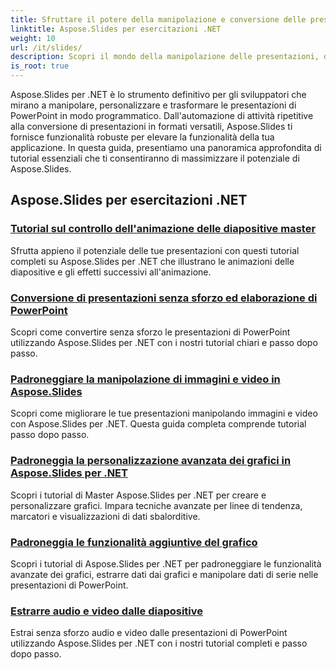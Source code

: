 ```yaml
---
title: Sfruttare il potere della manipolazione e conversione delle presentazioni
linktitle: Aspose.Slides per esercitazioni .NET
weight: 10
url: /it/slides/
description: Scopri il mondo della manipolazione delle presentazioni, della conversione e dell'elaborazione di PowerPoint con i tutorial di Aspose.Slides per .NET. Impara a creare, convertire e migliorare le presentazioni per risultati di impatto.
is_root: true
---
```

Aspose.Slides per .NET è lo strumento definitivo per gli sviluppatori che mirano a manipolare, personalizzare e trasformare le presentazioni di PowerPoint in modo programmatico. Dall'automazione di attività ripetitive alla conversione di presentazioni in formati versatili, Aspose.Slides ti fornisce funzionalità robuste per elevare la funzionalità della tua applicazione. In questa guida, presentiamo una panoramica approfondita di tutorial essenziali che ti consentiranno di massimizzare il potenziale di Aspose.Slides.

## Aspose.Slides per esercitazioni .NET
### [Tutorial sul controllo dell'animazione delle diapositive master](./master-slide-animation-control/)
Sfrutta appieno il potenziale delle tue presentazioni con questi tutorial completi su Aspose.Slides per .NET che illustrano le animazioni delle diapositive e gli effetti successivi all'animazione.
### [Conversione di presentazioni senza sforzo ed elaborazione di PowerPoint](./presentation-conversion-guide/)
Scopri come convertire senza sforzo le presentazioni di PowerPoint utilizzando Aspose.Slides per .NET con i nostri tutorial chiari e passo dopo passo.
### [Padroneggiare la manipolazione di immagini e video in Aspose.Slides](./mastering-image-and-video-manipulation/)
Scopri come migliorare le tue presentazioni manipolando immagini e video con Aspose.Slides per .NET. Questa guida completa comprende tutorial passo dopo passo.
### [Padroneggia la personalizzazione avanzata dei grafici in Aspose.Slides per .NET](./master-advanced-chart-customization/)
Scopri i tutorial di Master Aspose.Slides per .NET per creare e personalizzare grafici. Impara tecniche avanzate per linee di tendenza, marcatori e visualizzazioni di dati sbalorditive.
### [Padroneggia le funzionalità aggiuntive del grafico](./master-additional-chart-features/)
Scopri i tutorial di Aspose.Slides per .NET per padroneggiare le funzionalità avanzate dei grafici, estrarre dati dai grafici e manipolare dati di serie nelle presentazioni di PowerPoint.
### [Estrarre audio e video dalle diapositive](./extract-audio-and-video/)
Estrai senza sforzo audio e video dalle presentazioni di PowerPoint utilizzando Aspose.Slides per .NET con i nostri tutorial completi e passo dopo passo.